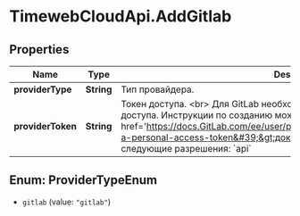 # TimewebCloudApi.AddGitlab

## Properties

Name | Type | Description | Notes
------------ | ------------- | ------------- | -------------
**providerType** | **String** | Тип провайдера. | 
**providerToken** | **String** | Токен доступа. &lt;br&gt; Для GitLab необходимо использовать персональный токен доступа. Инструкции по созданию можно найти в &lt;a target&#x3D;&#39;_blank&#39; href&#x3D;&#39;https://docs.GitLab.com/ee/user/profile/personal_access_tokens.html#create-a-personal-access-token&#39;&gt;документации GitLab&lt;/a&gt;. &lt;br&gt; Установите следующие разрешения: &#x60;api&#x60; | 



## Enum: ProviderTypeEnum


* `gitlab` (value: `"gitlab"`)




